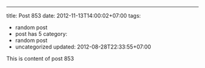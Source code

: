 ---
title: Post 853
date: 2012-11-13T14:00:02+07:00
tags:
  - random post
  - post has 5
category:
  - random post
  - uncategorized
updated: 2012-08-28T22:33:55+07:00

This is content of post 853